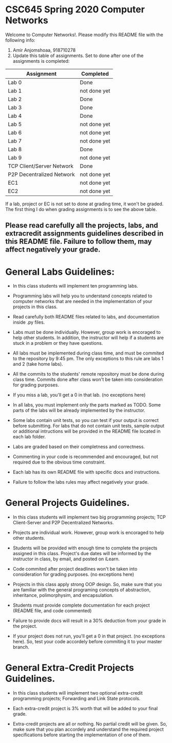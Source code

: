 # CSC645 Spring 2020 Computer Networks
Welcome to Computer Networks!. Please modify this README file with the following info: 
1. Amir Anjomshoaa, 918710278
2. Update this table of assignments. Set to done after one of the assignments is completed:

| Assignment               | Completed     |
| ------------------------ | ------------- |
| Lab 0                    | Done          |
| Lab 1                    | not done yet  |
| Lab 2                    | Done          |
| Lab 3                    | Done          |
| Lab 4                    | Done          |
| Lab 5                    | not done yet  |
| Lab 6                    | not done yet  |
| Lab 7                    | not done yet  |
| Lab 8                    | Done          |
| Lab 9                    | not done yet  |
| TCP Client/Server Network| Done          |
| P2P Decentralized Network| not done yet  |
| EC1                      | not done yet  |
| EC2                      | not done yet  |

If a lab, project or EC is not set to done at grading time, it won't be graded. The first thing I do when grading assignments is to see the above table. 

## Please read carefully all the projects, labs, and extracredit assignments guidelines described in this README file. Failure to follow them, may affect negatively your grade. 

# General Labs Guidelines:

* In this class students will implement ten programming labs.

* Programming labs will help you to understand concepts related to computer networks that are needed in the implementation of your projects in this class.  

* Read carefully both README files related to labs, and documentation inside .py files. 

* Labs must be done individually. However, group work is encoraged to help other students. In addition, the instructor will help if a students are stuck in a problem or they have questions.

* All labs must be implemented during class time, and must be commited to the repository by 9:45 pm. The only exceptions to this rule are labs 1 and 2 (take home labs).

* All the commits to the students' remote repository must be done during class time. Commits done after class won't be taken into consideration for grading purposes.

* If you miss a lab, you'll get a 0 in that lab. (no exceptions here)

* In all labs, you must implement only the parts marked as TODO. Some parts of the labs will be already implemented by the instructor. 

* Some labs contain unit tests, so you can test if your output is correct before submitting. For labs that do not contain unit tests, sample output or additional intructions will be provided in the README file located in each lab folder. 

* Labs are graded based on their completness and correctness. 

* Commenting in your code is recommended and encouraged, but not required due to the obvious time constraint. 

* Each lab has its own README file with specific docs and instructions.

* Failure to follow the labs rules may affect negatively your grade.

# General Projects Guidelines. 

* In this class students will implement two big programming projects; TCP Client-Server and P2P Decentralized Networks. 

* Projects are individual work. However, group work is encoraged to help other students.

* Students will be provided with enough time to complete the projects assigned in this class. Project's due dates will be informed by the instructor in class, by email, and posted on iLearn. 

* Code commited after project deadlines won't be taken into consideration for grading purposes. (no exceptions here)

* Projects in this class apply strong OOP design. So, make sure that you are familiar with the general programing concepts of abstraction, inheritance, polimorphysim, and encapsulation. 

* Students must provide complete documentation for each project (README file, and code commented) 

* Failure to provide docs will result in a 30% deduction from your grade in the project.

* If your project does not run, you'll get a 0 in that project. (no exceptions here). So, test your code accordely before commiting it to your master branch.

# General Extra-Credit Projects Guidelines. 

* In this class students will implement two optional extra-credit programming projects; Forwarding and Link State protocols. 

* Each extra-credit project is 3% worth that will be added to your final grade. 

* Extra-credit projects are all or nothing. No partial credit will be given. So, make sure that you plan accordely and understand the required project specifications before starting the implementation of one of them. 
 

